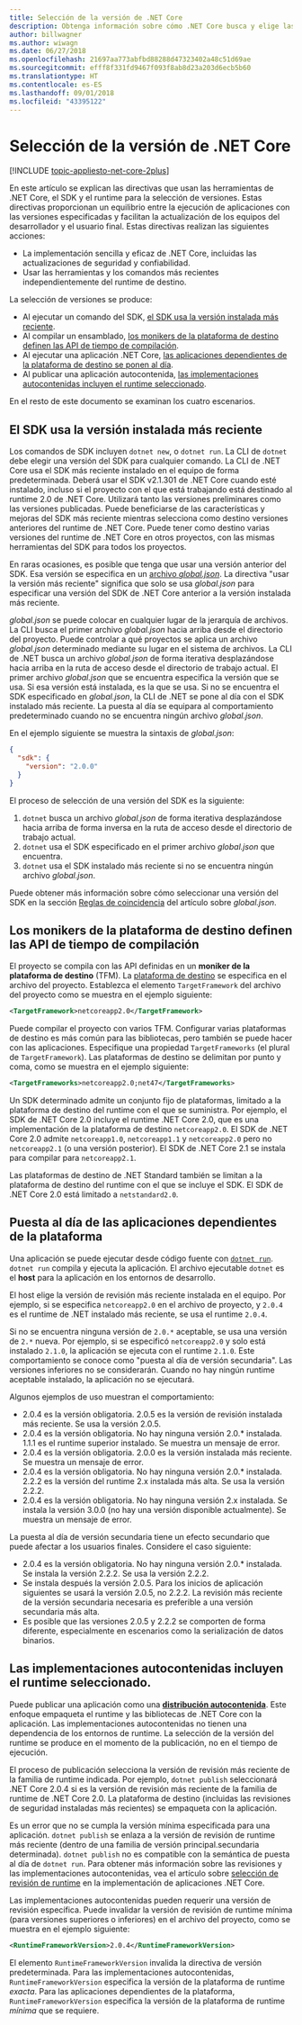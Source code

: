 ```yaml
---
title: Selección de la versión de .NET Core
description: Obtenga información sobre cómo .NET Core busca y elige las versiones de runtime para el programa.
author: billwagner
ms.author: wiwagn
ms.date: 06/27/2018
ms.openlocfilehash: 21697aa773abfbd88288d47323402a48c51d69ae
ms.sourcegitcommit: efff8f331fd9467f093f8ab8d23a203d6ecb5b60
ms.translationtype: HT
ms.contentlocale: es-ES
ms.lasthandoff: 09/01/2018
ms.locfileid: "43395122"
---
```

# <a name="net-core-version-selection"></a>Selección de la versión de .NET Core

[!INCLUDE [topic-appliesto-net-core-2plus](../../../includes/topic-appliesto-net-core-2plus.md)]

En este artículo se explican las directivas que usan las herramientas de .NET Core, el SDK y el runtime para la selección de versiones. Estas directivas proporcionan un equilibrio entre la ejecución de aplicaciones con las versiones especificadas y facilitan la actualización de los equipos del desarrollador y el usuario final. Estas directivas realizan las siguientes acciones:

- La implementación sencilla y eficaz de .NET Core, incluidas las actualizaciones de seguridad y confiabilidad.
- Usar las herramientas y los comandos más recientes independientemente del runtime de destino.

La selección de versiones se produce:

- Al ejecutar un comando del SDK, [el SDK usa la versión instalada más reciente](#the-sdk-uses-the-latest-installed-version).
- Al compilar un ensamblado, [los monikers de la plataforma de destino definen las API de tiempo de compilación](#target-framework-monikers-define-build-time-apis).
- Al ejecutar una aplicación .NET Core, [las aplicaciones dependientes de la plataforma de destino se ponen al día](#framework-dependent-apps-roll-forward).
- Al publicar una aplicación autocontenida, [las implementaciones autocontenidas incluyen el runtime seleccionado](#self-contained-deployments-include-the-selected-runtime).

En el resto de este documento se examinan los cuatro escenarios.

## <a name="the-sdk-uses-the-latest-installed-version"></a>El SDK usa la versión instalada más reciente

Los comandos de SDK incluyen `dotnet new`,   o `dotnet run`. La CLI de `dotnet` debe elegir una versión del SDK para cualquier comando. La CLI de .NET Core usa el SDK más reciente instalado en el equipo de forma predeterminada. Deberá usar el SDK v2.1.301 de .NET Core cuando esté instalado, incluso si el proyecto con el que está trabajando está destinado al runtime 2.0 de .NET Core. Utilizará tanto las versiones preliminares como las versiones publicadas. Puede beneficiarse de las características y mejoras del SDK más reciente mientras selecciona como destino versiones anteriores del runtime de .NET Core. Puede tener como destino varias versiones del runtime de .NET Core en otros proyectos, con las mismas herramientas del SDK para todos los proyectos.

En raras ocasiones, es posible que tenga que usar una versión anterior del SDK. Esa versión se especifica en un [archivo *global.json*](../tools/global-json.md). La directiva "usar la versión más reciente" significa que solo se usa *global.json* para especificar una versión del SDK de .NET Core anterior a la versión instalada más reciente.

*global.json* se puede colocar en cualquier lugar de la jerarquía de archivos. La CLI busca el primer archivo *global.json* hacia arriba desde el directorio del proyecto. Puede controlar a qué proyectos se aplica un archivo *global.json* determinado mediante su lugar en el sistema de archivos. La CLI de .NET busca un archivo *global.json* de forma iterativa desplazándose hacia arriba en la ruta de acceso desde el directorio de trabajo actual. El primer archivo *global.json* que se encuentra especifica la versión que se usa. Si esa versión está instalada, es la que se usa. Si no se encuentra el SDK especificado en *global.json*, la CLI de .NET se pone al día con el SDK instalado más reciente. La puesta al día se equipara al comportamiento predeterminado cuando no se encuentra ningún archivo *global.json*.

En el ejemplo siguiente se muestra la sintaxis de *global.json*:

``` json
{
  "sdk": {
    "version": "2.0.0"
  }
}
```

El proceso de selección de una versión del SDK es la siguiente:

1. `dotnet` busca un archivo *global.json* de forma iterativa desplazándose hacia arriba de forma inversa en la ruta de acceso desde el directorio de trabajo actual.
1. `dotnet` usa el SDK especificado en el primer archivo *global.json* que encuentra.
1. `dotnet` usa el SDK instalado más reciente si no se encuentra ningún archivo *global.json*.

Puede obtener más información sobre cómo seleccionar una versión del SDK en la sección [Reglas de coincidencia](../tools/global-json.md#matching-rules) del artículo sobre *global.json*.

## <a name="target-framework-monikers-define-build-time-apis"></a>Los monikers de la plataforma de destino definen las API de tiempo de compilación

El proyecto se compila con las API definidas en un **moniker de la plataforma de destino** (TFM). La [plataforma de destino](../../standard/frameworks.md) se especifica en el archivo del proyecto. Establezca el elemento `TargetFramework` del archivo del proyecto como se muestra en el ejemplo siguiente:

``` xml
<TargetFramework>netcoreapp2.0</TargetFramework>
```

Puede compilar el proyecto con varios TFM. Configurar varias plataformas de destino es más común para las bibliotecas, pero también se puede hacer con las aplicaciones. Especifique una propiedad `TargetFrameworks` (el plural de `TargetFramework`). Las plataformas de destino se delimitan por punto y coma, como se muestra en el ejemplo siguiente:

``` xml
<TargetFrameworks>netcoreapp2.0;net47</TargetFrameworks>
```

Un SDK determinado admite un conjunto fijo de plataformas, limitado a la plataforma de destino del runtime con el que se suministra. Por ejemplo, el SDK de .NET Core 2.0 incluye el runtime .NET Core 2.0, que es una implementación de la plataforma de destino `netcoreapp2.0`. El SDK de .NET Core 2.0 admite `netcoreapp1.0`, `netcoreapp1.1` y `netcoreapp2.0` pero no `netcoreapp2.1` (o una versión posterior). El SDK de .NET Core 2.1 se instala para compilar para `netcoreapp2.1`.

Las plataformas de destino de .NET Standard también se limitan a la plataforma de destino del runtime con el que se incluye el SDK. El SDK de .NET Core 2.0 está limitado a `netstandard2.0`.

## <a name="framework-dependent-apps-roll-forward"></a>Puesta al día de las aplicaciones dependientes de la plataforma

Una aplicación se puede ejecutar desde código fuente con [`dotnet run`](../tools/dotnet-run.md). `dotnet run` compila y ejecuta la aplicación. El archivo ejecutable `dotnet` es el **host** para la aplicación en los entornos de desarrollo.

El host elige la versión de revisión más reciente instalada en el equipo. Por ejemplo, si se especifica `netcoreapp2.0` en el archivo de proyecto, y `2.0.4` es el runtime de .NET instalado más reciente, se usa el runtime `2.0.4`.

Si no se encuentra ninguna versión de `2.0.*` aceptable, se usa una versión de `2.*` nueva. Por ejemplo, si se especificó `netcoreapp2.0` y solo está instalado `2.1.0`, la aplicación se ejecuta con el runtime `2.1.0`. Este comportamiento se conoce como "puesta al día de versión secundaria". Las versiones inferiores no se considerarán. Cuando no hay ningún runtime aceptable instalado, la aplicación no se ejecutará.

Algunos ejemplos de uso muestran el comportamiento:

- 2.0.4 es la versión obligatoria. 2.0.5 es la versión de revisión instalada más reciente. Se usa la versión 2.0.5.
- 2.0.4 es la versión obligatoria. No hay ninguna versión 2.0.* instalada. 1.1.1 es el runtime superior instalado. Se muestra un mensaje de error.
- 2.0.4 es la versión obligatoria. 2.0.0 es la versión instalada más reciente. Se muestra un mensaje de error.
- 2.0.4 es la versión obligatoria. No hay ninguna versión 2.0.* instalada. 2.2.2 es la versión del runtime 2.x instalada más alta. Se usa la versión 2.2.2.
- 2.0.4 es la versión obligatoria. No hay ninguna versión 2.x instalada. Se instala la versión 3.0.0 (no hay una versión disponible actualmente). Se muestra un mensaje de error.

La puesta al día de versión secundaria tiene un efecto secundario que puede afectar a los usuarios finales. Considere el caso siguiente:

- 2.0.4 es la versión obligatoria. No hay ninguna versión 2.0.* instalada. Se instala la versión 2.2.2. Se usa la versión 2.2.2.
- Se instala después la versión 2.0.5. Para los inicios de aplicación siguientes se usará la versión 2.0.5, no 2.2.2. La revisión más reciente de la versión secundaria necesaria es preferible a una versión secundaria más alta.
- Es posible que las versiones 2.0.5 y 2.2.2 se comporten de forma diferente, especialmente en escenarios como la serialización de datos binarios.

## <a name="self-contained-deployments-include-the-selected-runtime"></a>Las implementaciones autocontenidas incluyen el runtime seleccionado.

Puede publicar una aplicación como una [**distribución autocontenida**](../deploying/index.md#self-contained-deployments-scd). Este enfoque empaqueta el runtime y las bibliotecas de .NET Core con la aplicación. Las implementaciones autocontenidas no tienen una dependencia de los entornos de runtime. La selección de la versión del runtime se produce en el momento de la publicación, no en el tiempo de ejecución.

El proceso de publicación selecciona la versión de revisión más reciente de la familia de runtime indicada. Por ejemplo, `dotnet publish` seleccionará .NET Core 2.0.4 si es la versión de revisión más reciente de la familia de runtime de .NET Core 2.0. La plataforma de destino (incluidas las revisiones de seguridad instaladas más recientes) se empaqueta con la aplicación.

Es un error que no se cumpla la versión mínima especificada para una aplicación. `dotnet publish` se enlaza a la versión de revisión de runtime más reciente (dentro de una familia de versión principal.secundaria determinada). `dotnet publish` no es compatible con la semántica de puesta al día de `dotnet run`. Para obtener más información sobre las revisiones y las implementaciones autocontenidas, vea el artículo sobre [selección de revisión de runtime](../deploying/runtime-patch-selection.md) en la implementación de aplicaciones .NET Core.

Las implementaciones autocontenidas pueden requerir una versión de revisión específica. Puede invalidar la versión de revisión de runtime mínima (para versiones superiores o inferiores) en el archivo del proyecto, como se muestra en el ejemplo siguiente:

``` xml
<RuntimeFrameworkVersion>2.0.4</RuntimeFrameworkVersion>
```

El elemento `RuntimeFrameworkVersion` invalida la directiva de versión predeterminada. Para las implementaciones autocontenidas, `RuntimeFrameworkVersion` especifica la versión de la plataforma de runtime *exacta*. Para las aplicaciones dependientes de la plataforma, `RuntimeFrameworkVersion` especifica la versión de la plataforma de runtime *mínima* que se requiere.
